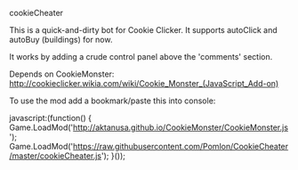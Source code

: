 cookieCheater

This is a quick-and-dirty bot for Cookie Clicker. It supports autoClick and autoBuy (buildings) for now.

It works by adding a crude control panel above the 'comments' section.

Depends on CookieMonster:
http://cookieclicker.wikia.com/wiki/Cookie_Monster_(JavaScript_Add-on)

To use the mod add a bookmark/paste this into console:

javascript:(function() {
    Game.LoadMod('http://aktanusa.github.io/CookieMonster/CookieMonster.js');
    Game.LoadMod('https://raw.githubusercontent.com/Pomlon/CookieCheater/master/cookieCheater.js');
}());
